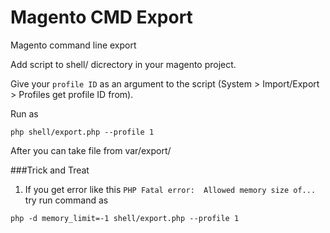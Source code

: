 # Magento CMD Export
Magento command line export

Add script to shell/ dicrectory in your magento project.

Give your ```profile ID``` as an argument to the script (System > Import/Export > Profiles get profile ID from).

Run as 

```
php shell/export.php --profile 1
```

After you can take file from var/export/

###Trick and Treat
1. If you get error like this `PHP Fatal error:  Allowed memory size of...` try run command as
```
php -d memory_limit=-1 shell/export.php --profile 1
```
